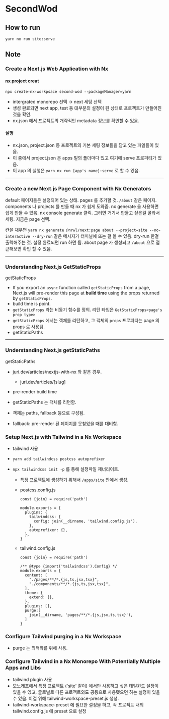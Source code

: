 # SecondWod

## How to run

```
yarn nx run site:serve
```

## Note

### Create a Next.js Web Application with Nx

#### nx project creat

```
npx create-nx-workpsace second-wod --packageManager=yarn
```

- intergrated monorepo 선택 → next 세팅 선택
- 생성 완료되면 next app, test 등 대부분의 설정이 된 상태로 프로젝트가 만들어진 것을 확인.
- nx.json 에서 프로젝트의 개략적인 metadata 정보를 확인할 수 있음.

#### 실행

- nx.json, project.json 등 프로젝트의 기본 세팅 정보들을 담고 있는 파일들이 있음.
- 이 중에서 project.json 은 apps 밑의 폴더마다 있고 여기에 serve 프로퍼티가 있음.
- 이 app 의 실행은 `yarn nx run [app's name]:serve` 로 할 수 있음.

---

### Create a new Next.js Page Component with Nx Generators

default 페이지들은 설정되어 있는 상태.
pages 를 추가할 것. `/about` 같은 페이지.
components 나 projects 를 만들 때 nx 가 쉽게 도와줌.
nx generate 을 사용하면 쉽게 만들 수 있음.
nx console generate 클릭. 그러면 거기서 만들고 싶은걸 골라서 세팅.
지금은 page 선택.

칸을 채우면 `yarn nx generate @nrwl/next:page about --project=site --no-interactive --dry-run` 같은 메시지가 터미널에 뜨는 걸 볼 수 있음.
dry-run 한걸 출력해주는 것.
설정 완료되면 run 하면 됨.
about page 가 생성되고 `/about` 으로 접근해보면 확인 할 수 있음.

---

### Understanding Next.js GetStaticProps

getStaticProps

- If you export an `async` function called `getStaticProps` from a page, Next.js will pre-render this page at **build time** using the props returned by `getStaticProps`.
- build time is point.
- `getStaticProps` 라는 비동기 함수를 정의. 리턴 타입은 `GetStaticProps<page's prop type>`
- `getStaticProps` 에서는 객체를 리턴하고, 그 객체의 `props` 프로퍼티는 page 의 props 로 사용됨.
- getStaticPaths

---

### Understanding Next.js getStaticPaths

getStaticPaths

- juri.dev/articles/nextjs-with-nx 와 같은 경우.

  - juri.dev/articles/[slug]

- pre-render build time

- getStaticPaths 는 객체를 리턴함.
- 객체는 paths, fallback 등으로 구성됨.
- fallback: pre-render 된 페이지를 못찾았을 때를 대비함.

### Setup Next.js with Tailwind in a Nx Workspace

- tailwind 사용
- `yarn add tailwindcss postcss autoprefixer`
- `npx tailwindcss init -p` 를 통해 설정파일 제너리이트.

  - 특정 프로젝트에 생성하기 위해서 `/apps/site` 안에서 생성.
  - postcss.config.js

    ```
    const {join} = require('path')

    module.exports = {
      plugins: {
        tailwindcss: {
          config: join(__dirname, 'tailwind.config.js'),
        },
        autoprefixer: {},
      },
    }
    ```

  - tailwind.config.js

    ```
    const {join} = require('path')

    /** @type {import('tailwindcss').Config} */
    module.exports = {
      content: [
        "./pages/**/*.{js,ts,jsx,tsx}",
        "./components/**/*.{js,ts,jsx,tsx}",
      ],
      theme: {
        extend: {},
      },
      plugins: [],
      purge:[
        join(__dirname, 'pages/**/*.{js,jsx,ts,tsx}'),
      ]
    }
    ```

### Configure Tailwind purging in a Nx Workspace

- purge 는 최적화를 위해 사용.

### Configure Tailwind in a Nx Monorepo With Potentially Multiple Apps and Libs

- tailwind plugin 사용
- 모노레포에서 특정 프로젝트 ('site' 같이) 에서만 사용하고 싶은 테일윈드 설정이 있을 수 있고, 글로벌로 다른 프로젝트와도 공통으로 사용됐으면 하는 설정이 있을 수 있음. 이걸 위해 tailwind-workspace-preset.js 생성.
- tailwind-workspace-preset 에 필요한 설정을 하고, 각 프로젝트 내의 tailwind.config.js 에 preset 으로 설정
